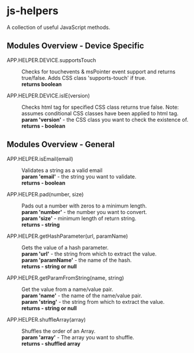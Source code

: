 <h1>js-helpers</h1>

<p>A collection of useful JavaScript methods.</p>

<h2>Modules Overview - Device Specific</h2>
<dl>
<dt>APP.HELPER.DEVICE.supportsTouch</dt><dd>
<p>Checks for touchevents  & msPointer event support and returns true/false. Adds CSS class 'supports-touch' if true.
</br><strong>returns boolean</strong></p></dd>
</dl>
<dl>
<dt>APP.HELPER.DEVICE.isIE(version)</dt><dd>
<p>Checks html tag for specified CSS class returns true false. Note: assumes conditional CSS classes have been applied to html tag.<br /><strong>param 'version'</strong> - the CSS class you want to check the existence of.<br /><strong>returns - boolean</strong></p>
</dd>
</dl>
<h2>Modules Overview - General</h2>

<dl>
<dt>APP.HELPER.isEmail(email)</dt><dd>
<p>Validates a string as a valid email<br />
<strong>param 'email'</strong> - the string you want to validate.<br /><strong>returns - boolean</strong></p>
</dd>
</dl>
<dl>
<dt>APP.HELPER.pad(number, size)</dt><dd>
<p>Pads out a number with zeros to a minimum length.<br /><strong>param 'number'</strong> - the number you want to convert.<br /><strong>param 'size'</strong> - minimum length of return string.</br><strong>returns - string</strong></p>
</dd>
</dl>
<dl>
<dt>APP.HELPER.getHashParameter(url, paramName)</dt><dd>
<p>Gets the value of a hash parameter.<br /><strong>param 'url'</strong> - the string from which to extract the value.<br />
<strong>param 'paramName'</strong> - the name of the hash.</br><strong>returns - string or null</strong></p>
</dd>
</dl>
<dl>
<dt>APP.HELPER.getParamFromString(name, string)</dt><dd>
<p>Get the value from a name/value pair.<br /><strong>param 'name'</strong> - the name of the name/value pair.<br />
<strong>param 'string'</strong> - the string from which to extract the value.</br><strong>returns - string or null</strong></p>
</dd>
</dl>
<dl>
<dt>APP.HELPER.shuffleArray(array)</dt><dd>
<p>Shuffles the order of an Array.<br /><strong>param 'array'</strong> - The array you want to shuffle.<br /><strong>returns - shuffled array</strong></p>
</dd>
</dl>
